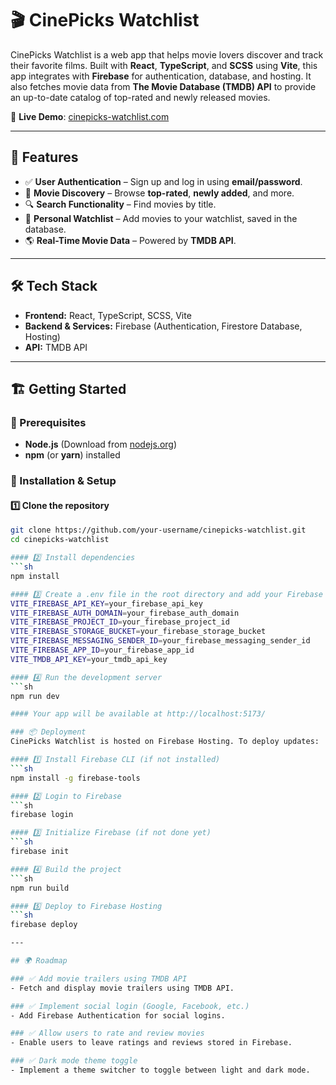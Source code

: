 # 🎬 CinePicks Watchlist

CinePicks Watchlist is a web app that helps movie lovers discover and track their favorite films. Built with **React**, **TypeScript**, and **SCSS** using **Vite**, this app integrates with **Firebase** for authentication, database, and hosting. It also fetches movie data from **The Movie Database (TMDB) API** to provide an up-to-date catalog of top-rated and newly released movies.

🔗 **Live Demo**: [cinepicks-watchlist.com](https://cinepicks-watchlist.com)

---

## 🚀 Features

- ✅ **User Authentication** – Sign up and log in using **email/password**.
- 🎥 **Movie Discovery** – Browse **top-rated**, **newly added**, and more.
- 🔍 **Search Functionality** – Find movies by title.
- 📌 **Personal Watchlist** – Add movies to your watchlist, saved in the database.
- 🌎 **Real-Time Movie Data** – Powered by **TMDB API**.

---

## 🛠️ Tech Stack

- **Frontend:** React, TypeScript, SCSS, Vite  
- **Backend & Services:** Firebase (Authentication, Firestore Database, Hosting)  
- **API:** TMDB API  

---

## 🏗️ Getting Started

### 🔧 Prerequisites

- **Node.js** (Download from [nodejs.org](https://nodejs.org/))  
- **npm** (or **yarn**) installed  

### 🚀 Installation & Setup

#### 1️⃣ Clone the repository
```sh
git clone https://github.com/your-username/cinepicks-watchlist.git
cd cinepicks-watchlist

#### 2️⃣ Install dependencies
```sh
npm install

#### 3️⃣ Create a .env file in the root directory and add your Firebase & TMDB API keys
VITE_FIREBASE_API_KEY=your_firebase_api_key
VITE_FIREBASE_AUTH_DOMAIN=your_firebase_auth_domain
VITE_FIREBASE_PROJECT_ID=your_firebase_project_id
VITE_FIREBASE_STORAGE_BUCKET=your_firebase_storage_bucket
VITE_FIREBASE_MESSAGING_SENDER_ID=your_firebase_messaging_sender_id
VITE_FIREBASE_APP_ID=your_firebase_app_id
VITE_TMDB_API_KEY=your_tmdb_api_key

#### 4️⃣ Run the development server
```sh
npm run dev

#### Your app will be available at http://localhost:5173/

### 📦 Deployment
CinePicks Watchlist is hosted on Firebase Hosting. To deploy updates:

#### 1️⃣ Install Firebase CLI (if not installed)
```sh
npm install -g firebase-tools

#### 2️⃣ Login to Firebase
```sh
firebase login

#### 3️⃣ Initialize Firebase (if not done yet)
```sh
firebase init

#### 4️⃣ Build the project
```sh
npm run build

#### 5️⃣ Deploy to Firebase Hosting
```sh
firebase deploy

---

## 🌍 Roadmap

### ✅ Add movie trailers using TMDB API
- Fetch and display movie trailers using TMDB API.

### ✅ Implement social login (Google, Facebook, etc.)
- Add Firebase Authentication for social logins.

### ✅ Allow users to rate and review movies
- Enable users to leave ratings and reviews stored in Firebase.

### ✅ Dark mode theme toggle
- Implement a theme switcher to toggle between light and dark mode.